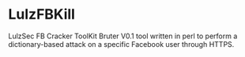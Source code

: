 # LulzFBKill
LulzSec FB Cracker ToolKit Bruter V0.1 tool written in perl to perform a dictionary-based attack on a specific Facebook user through HTTPS.
